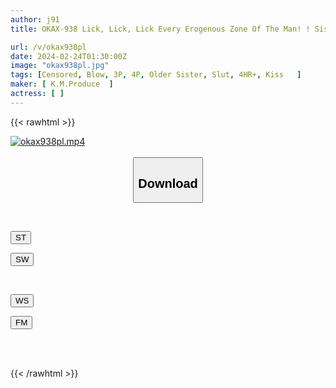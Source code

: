 ```yaml
---
author: j91
title: OKAX-938 Lick, Lick, Lick Every Erogenous Zone Of The Man! ! Sisters With Super Tongue Technique

url: /v/okax938pl
date: 2024-02-24T01:30:00Z
image: "okax938pl.jpg"
tags: [Censored, Blow, 3P, 4P, Older Sister, Slut, 4HR+, Kiss	]
maker: [ K.M.Produce  ]
actress: [ ]
---
```



{{< rawhtml >}}

<div class="video" data-videoid="W6jx8DKB9Gtbjlq">
    <a href="javascript:;">
        <img src="/v/okax938pl/okax938pl.jpg" width="WIDTH" height="HEIGHT" alt="okax938pl.mp4" loading="lazy">
    </a>
</div>

<script type="text/javascript" src="https://j91.asia/asset/on-demand-st.js"></script>

<br>
  <link rel="stylesheet" href="https://j91.asia/asset/bs5.css">
  
  <center>
  <button class="btn btn-primary" type="button" data-bs-toggle="collapse" data-bs-target=".multi-collapse" aria-expanded="false" aria-controls="multiCollapseExample1 multiCollapseExample2"><h2>Download</h2></button></center>
</p>
<div class="row">
  <div class="col">
    <div class="collapse multi-collapse" id="multiCollapseExample1">
      <div class="card card-body">
	      	      <br>
<div class="buttons">  
<p><a href="https://streamtape.to/v/W6jx8DKB9Gtbjlq" target="_blank"><button class="btn-hover color-3"><i class="fa fa-download"></i> ST</button></a></p>
<p><a href="https://cdnwish.com/a3siy4sl9xxb" target="_blank"><button class="btn-hover color-2"><i class="fa fa-download"></i> SW</button></a></p></div>
    </div>
  </div>
</div>
  <div class="col">
    <div class="collapse multi-collapse" id="multiCollapseExample2">
      <div class="card card-body">
	      <br>
<div class="buttons">
<p><a href="https://wolfstream.tv/fds3a3qw23yn/OKAX-938.mp4.html"><button class="btn-hover color-9"><i class="fa fa-download"></i> WS</button></a></p>
<p><a href="https://filemoon.sx/d/pbtpa25yungd"><button class="btn-hover color-8"><i class="fa fa-download"></i> FM</button></a></p></div>
<br><br>
      </div>
    </div>
  </div>
</div>

{{< /rawhtml >}}